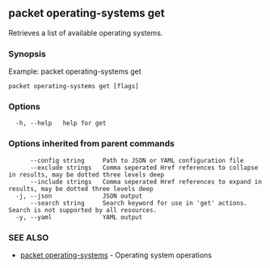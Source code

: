 ## packet operating-systems get

Retrieves a list of available operating systems.

### Synopsis

Example:
  packet operating-systems get

```
packet operating-systems get [flags]
```

### Options

```
  -h, --help   help for get
```

### Options inherited from parent commands

```
      --config string     Path to JSON or YAML configuration file
      --exclude strings   Comma seperated Href references to collapse in results, may be dotted three levels deep
      --include strings   Comma seperated Href references to expand in results, may be dotted three levels deep
  -j, --json              JSON output
      --search string     Search keyword for use in 'get' actions. Search is not supported by all resources.
  -y, --yaml              YAML output
```

### SEE ALSO

* [packet operating-systems](packet_operating-systems.md)	 - Operating system operations

